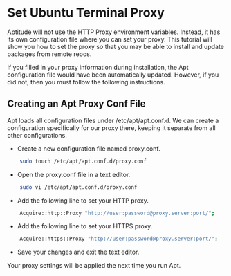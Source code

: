 # Set Ubuntu Terminal Proxy

Aptitude will not use the HTTP Proxy environment variables. Instead, it has its own configuration file where you can set your proxy. This tutorial will show you how to set the proxy so that you may be able to install and update packages from remote repos.

If you filled in your proxy information during installation, the Apt configuration file would have been automatically updated. However, if you did not, then you must follow the following instructions.

## Creating  an Apt Proxy Conf File

Apt loads all configuration files under /etc/apt/apt.conf.d. We can create a configuration specifically for our proxy there, keeping it separate from all other configurations.

- Create a new configuration file named proxy.conf.

```bash
    sudo touch /etc/apt/apt.conf.d/proxy.conf
```

- Open the proxy.conf file in a text editor.

```bash
    sudo vi /etc/apt/apt.conf.d/proxy.conf
```

- Add the following line to set your HTTP proxy.

```bash
    Acquire::http::Proxy "http://user:password@proxy.server:port/";
```

- Add the following line to set your HTTPS proxy.

```bash
    Acquire::https::Proxy "http://user:password@proxy.server:port/";
```

- Save your changes and exit the text editor.

Your proxy settings will be applied the next time you run Apt.
